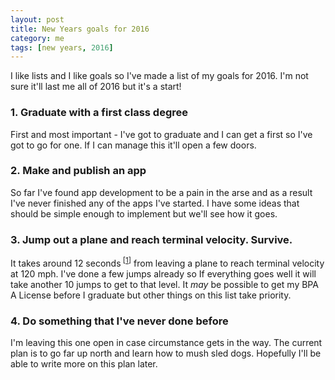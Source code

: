 ```yaml
---
layout: post
title: New Years goals for 2016
category: me
tags: [new years, 2016]
---
```

I like lists and I like goals so I've made a list of my goals for 2016. I'm not sure it'll last me all of 2016 but it's a start!

### 1. Graduate with a first class degree
First and most important - I've got to graduate and I can get a first so I've got to go for one. If I can manage this it'll open a few doors.

### 2. Make and publish an app
So far I've found app development to be a pain in the arse and as a result I've never finished any of the apps I've started. I have some ideas that should be simple enough to implement but we'll see how it goes.

### 3. Jump out a plane and reach terminal velocity. Survive. 
It takes around 12 seconds<sup> \[[1]]</sup> from leaving a plane to reach terminal velocity at 120 mph. I've done a few jumps already so If everything goes well it will take another 10 jumps to get to that level. It *may* be possible to get my BPA A License before I graduate but other things on this list take priority.

### 4. Do something that I've never done before
I'm leaving this one open in case circumstance gets in the way. The current plan is to go far up north and learn how to mush sled dogs. Hopefully I'll be able to write more on this plan later. 

[1]: http://www.skydivelangar.co.uk/default.aspxid=20364e81-45df-49bf-813a-5dd8990510a2#How_fast_do_you_go